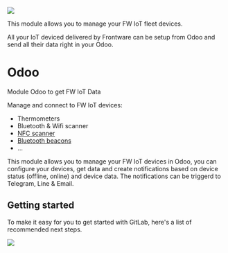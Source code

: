 ![](https://frontware.com/logo.gif)

This module allows you to manage your FW IoT fleet devices.

All your IoT deviced delivered by Frontware can be setup from Odoo and send all their data right in your Odoo.

# Odoo

Module Odoo to get FW IoT Data


Manage and connect to FW IoT devices:

- Thermometers
- Bluetooth & Wifi scanner
- [NFC scanner](https://www.weladee.com/iot_nfc_reader_gate_station)
- [Bluetooth beacons](https://www.weladee.com/smart_iot_beacon)
- ...

This module allows you to manage your FW IoT devices in Odoo, you can configure your devices, get data and create notifications based on device status (offline, online) and device data.
The notifications can be triggerd to Telegram, Line & Email.





## Getting started

To make it easy for you to get started with GitLab, here's a list of recommended next steps.

![](https://img.evbuc.com/https%3A%2F%2Fcdn.evbuc.com%2Fimages%2F103575860%2F20869372114%2F1%2Foriginal.20200615-041545?w=1000&auto=format%2Ccompress&q=75&sharp=10&rect=0%2C3%2C788%2C394&s=cd1df35beb1ef00a370ecf445881c5b4)
